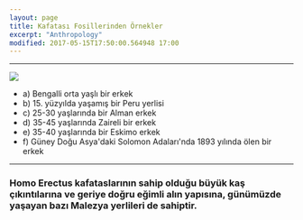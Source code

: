 ```yaml
---
layout: page
title: Kafatası Fosillerinden Örnekler
excerpt: "Anthropology"
modified: 2017-05-15T17:50:00.564948 17:00
---
```


----------------------------------
![]({{site.url}}/images/EFY_tr_4b_254_insanKafataslari_insanirklari.jpg)

- a) Bengalli orta yaşlı bir erkek
- b) 15. yüzyılda yaşamış bir Peru yerlisi
- c) 25-30 yaşlarında bir Alman erkek
- d) 35-45 yaşlarında Zaireli bir erkek
- e) 35-40 yaşlarında bir Eskimo erkek 
- f) Güney Doğu Asya'daki Solomon Adaları'nda 1893 yılında ölen bir erkek

---------------------------------
### Homo Erectus kafataslarının sahip olduğu büyük kaş çıkıntılarına ve geriye doğru eğimli alın yapısına, günümüzde yaşayan bazı Malezya yerlileri de sahiptir. 
